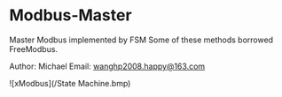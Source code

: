 # Modbus-Master
Master Modbus implemented by FSM
Some of these methods borrowed FreeModbus.

Author: Michael
Email: wanghp2008.happy@163.com

![xModbus](/State Machine.bmp)
